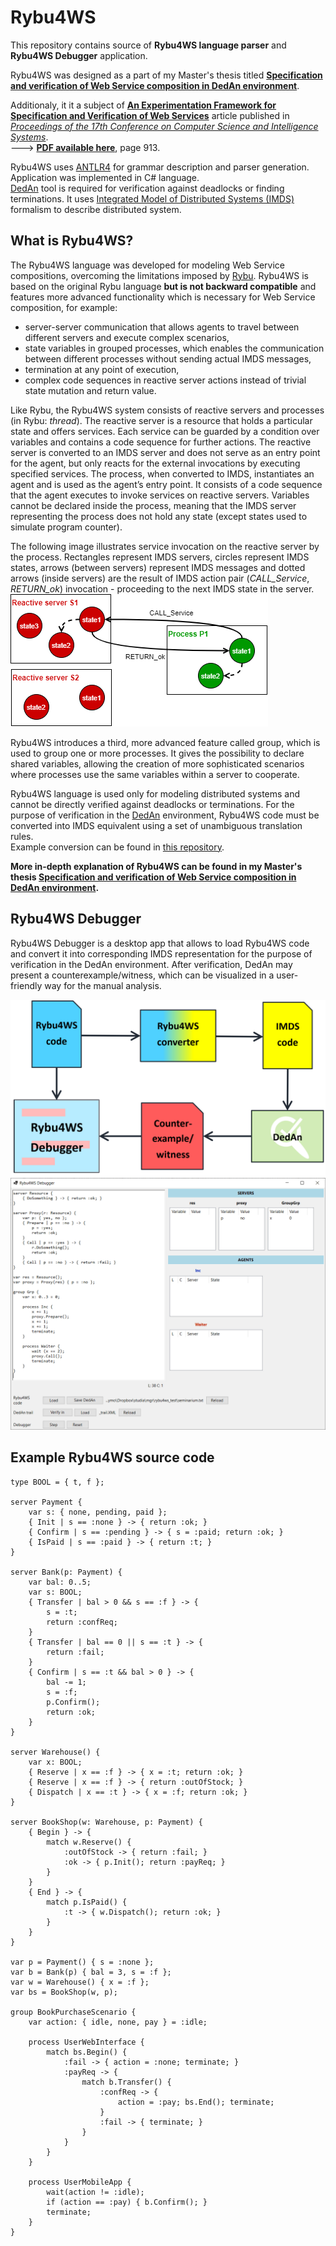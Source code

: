 # Rybu4WS

This repository contains source of **Rybu4WS language parser** and **Rybu4WS Debugger** application.

Rybu4WS was designed as a part of my Master's thesis titled [**Specification and verification of Web Service composition in DedAn environment**](https://repo.pw.edu.pl/info/master/WUTfe509ac3967748c8b159e81620f9a93c/).

Additionaly, it it a subject of [**An Experimentation Framework for Specification and Verification of Web Services**](https://ieeexplore.ieee.org/document/9908728) article published in [*Proceedings of the 17th Conference on Computer Science and Intelligence Systems*](https://ieeexplore.ieee.org/xpl/conhome/9908518/proceeding).  
---> [**PDF available here**](https://annals-csis.org/Volume_30/pliks/fedcsis.pdf), page 913.

Rybu4WS uses [ANTLR4](https://www.antlr.org/) for grammar description and parser generation.  
Application was implemented in C# language.  
[DedAn](http://staff.ii.pw.edu.pl/dedan/) tool is required for verification against deadlocks or finding terminations. It uses [Integrated Model of Distributed Systems (IMDS)](https://arxiv.org/abs/1710.08842) formalism to describe distributed system.

## What is Rybu4WS?

The Rybu4WS language was developed for modeling Web Service compositions, overcoming the limitations imposed by [Rybu](https://github.com/zyla/rybu). Rybu4WS is based on the original Rybu language **but is not backward compatible** and features more advanced functionality which is necessary for Web Service composition, for example:
- server-server communication that allows agents to travel between different
servers and execute complex scenarios,
- state variables in grouped processes, which enables the communication between
different processes without sending actual IMDS messages,
- termination at any point of execution,
- complex code sequences in reactive server actions instead of trivial state mutation
and return value.

Like Rybu, the Rybu4WS system consists of reactive servers and processes (in Rybu: *thread*).
The reactive server is a resource that holds a particular state and offers services.
Each service can be guarded by a condition over variables and contains a code sequence for further actions.
The reactive server is converted to an IMDS server and does not serve as an entry point for the agent, but only reacts for the external invocations by executing specified services.
The process, when converted to IMDS, instantiates an agent and is used as the agent’s entry point.
It consists of a code sequence that the agent executes to invoke services on reactive servers.
Variables cannot be declared inside the process, meaning that the IMDS server representing the process does not hold any state (except states used to simulate
program counter).

The following image illustrates service invocation on the reactive server by the process. Rectangles represent IMDS servers, circles represent IMDS states, arrows (between servers) represent IMDS messages and dotted arrows (inside servers) are the result of IMDS action pair (*CALL_Service*, *RETURN_ok*) invocation - proceeding to the next IMDS state in the server.  
![IMDS invocation](docs/imds_invocation.png)

Rybu4WS introduces a third, more advanced feature called group, which is used to group one or more processes.
It gives the possibility to declare shared variables, allowing the creation of more sophisticated scenarios where processes use the same variables within a server to cooperate.

Rybu4WS language is used only for modeling distributed systems and cannot be directly verified against deadlocks or terminations.
For the purpose of verification in the [DedAn](http://staff.ii.pw.edu.pl/dedan/) environment, Rybu4WS code must be converted into IMDS equivalent using a set of unambiguous translation rules.  
Example conversion can be found in [this repository](https://github.com/SzymonKatra/Rybu4WS_examples).

**More in-depth explanation of Rybu4WS can be found in my Master's thesis [Specification and verification of Web Service composition in DedAn environment](https://repo.pw.edu.pl/info/master/WUTfe509ac3967748c8b159e81620f9a93c/).**

## Rybu4WS Debugger

Rybu4WS Debugger is a desktop app that allows to load Rybu4WS code and convert it into corresponding IMDS representation for the purpose of verification in the DedAn
environment.
After verification, DedAn may present a counterexample/witness, which can be visualized in a user-friendly way for the manual analysis.

![Rybu4WS workflow](docs/rybu4ws_workflow.png)
![Rybu4WS Debugger animation](docs/rybu4ws_debugger_animation.gif)

## Example Rybu4WS source code
```
type BOOL = { t, f };

server Payment {
    var s: { none, pending, paid };
    { Init | s == :none } -> { return :ok; }
    { Confirm | s == :pending } -> { s = :paid; return :ok; }
    { IsPaid | s == :paid } -> { return :t; }
}

server Bank(p: Payment) {
    var bal: 0..5;
    var s: BOOL;
    { Transfer | bal > 0 && s == :f } -> {
        s = :t;
        return :confReq;
    }
    { Transfer | bal == 0 || s == :t } -> {
        return :fail;
    }
    { Confirm | s == :t && bal > 0 } -> {
        bal -= 1;
        s = :f;
        p.Confirm();
        return :ok;
    }
}

server Warehouse() {
    var x: BOOL;
    { Reserve | x == :f } -> { x = :t; return :ok; }
    { Reserve | x == :f } -> { return :outOfStock; }
    { Dispatch | x == :t } -> { x = :f; return :ok; }
}

server BookShop(w: Warehouse, p: Payment) {
    { Begin } -> {
        match w.Reserve() {
            :outOfStock -> { return :fail; }
            :ok -> { p.Init(); return :payReq; }
        }
    }
    { End } -> {
        match p.IsPaid() {
            :t -> { w.Dispatch(); return :ok; }
        }
    }
}

var p = Payment() { s = :none };
var b = Bank(p) { bal = 3, s = :f };
var w = Warehouse() { x = :f };
var bs = BookShop(w, p);

group BookPurchaseScenario {
    var action: { idle, none, pay } = :idle;
    
    process UserWebInterface {
        match bs.Begin() {
            :fail -> { action = :none; terminate; }
            :payReq -> {
                match b.Transfer() {
                    :confReq -> {
                        action = :pay; bs.End(); terminate;
                    }
                    :fail -> { terminate; }
                }
            }
        }
    }

    process UserMobileApp {
        wait(action != :idle);
        if (action == :pay) { b.Confirm(); }
        terminate;
    }
}
```
